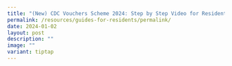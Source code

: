```yaml
---
title: "(New) CDC Vouchers Scheme 2024: Step by Step Video for Residents (Chinese)"
permalink: /resources/guides-for-residents/permalink/
date: 2024-01-02
layout: post
description: ""
image: ""
variant: tiptap
---
```


